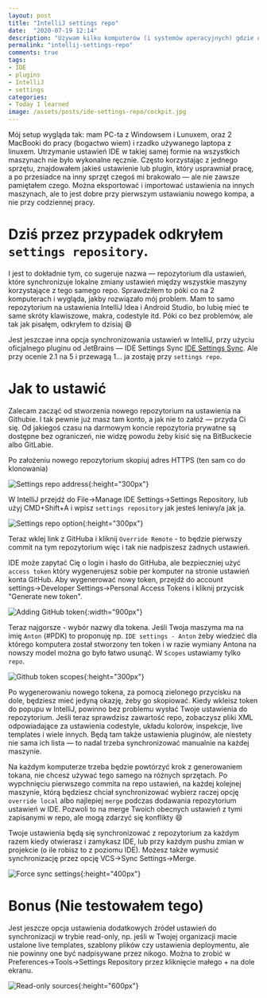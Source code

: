```yaml
---
layout: post
title: "IntelliJ settings repo"
date:  "2020-07-19 12:14"
description: "Używam kilku komputerów (i systemów operacyjnych) gdzie odpalam IntelliJ Idea i Android Studio. Utrzymanie tych samych ustawień na wszystkich było małą bolączką... do momentu aż odkryłem `settings repository`!"
permalink: "intellij-settings-repo"
comments: true
tags:
- IDE
- plugins
- IntelliJ
- settings
categories:
- Today I learned
image: /assets/posts/ide-settings-repo/cockpit.jpg
---
```


Mój setup wygląda tak: mam PC-ta z Windowsem i Lunuxem, oraz 2 MacBooki do pracy (bogactwo wiem) i rzadko używanego laptopa z linuxem. Utrzymanie ustawień IDE w takiej samej formie na wszystkich maszynach nie było wykonalne ręcznie. Często korzystając z jednego sprzętu, znajdowałem jakieś ustawienie lub plugin, który usprawniał pracę, a po przesiadce na inny sprzęt czegoś mi brakowało — ale nie zawsze pamiętałem czego. Można eksportować i importować ustawienia na innych maszynach, ale to jest dobre przy pierwszym ustawianiu nowego kompa, a nie przy codziennej pracy.

# Dziś przez przypadek odkryłem `settings repository`.

I jest to dokładnie tym, co sugeruje nazwa — repozytorium dla ustawień, które synchronizuje lokalne zmiany ustawień między wszystkie maszyny korzystające z tego samego repo. Sprawdziłem to póki co na 2 komputerach i wygląda, jakby rozwiązało mój problem. Mam to samo repozytorium na ustawienia IntelliJ Idea i Android Studio, bo lubię mieć te same skróty klawiszowe, makra, codestyle itd. Póki co bez problemów, ale tak jak pisałęm, odkryłem to dzisiaj :smile:

Jest jeszczae inna opcja synchronizowania ustawień w IntelliJ, przy użyciu oficjalnego pluginu od JetBrains — IDE Settings Sync [IDE Settings Sync](https://plugins.jetbrains.com/plugin/9922-ide-settings-sync). Ale przy ocenie 2.1 na 5 i przewagą 1... ja zostaję przy `settings repo`.

# Jak to ustawić

Zalecam zacząć od stworzenia nowego repozytorium na ustawienia na Githubie. I tak pewnie już masz tam konto, a jak nie to załóż — przyda Ci się. Od jakiegoś czasu na darmowym koncie repozytoria prywatne są dostępne bez ograniczeń, nie widzę powodu żeby kisić się na BitBuckecie albo GitLabie.

Po założeniu nowego repozytorium skopiuj adres HTTPS (ten sam co do klonowania)

![Settings repo address](assets/posts/ide-settings-repo/Screen_Shot_2020-07-18_at_20.18.24.png){:height="300px"}

W IntelliJ przejdź do File→Manage IDE Settings→Settings Repository, lub użyj CMD+Shift+A i wpisz `settings repository` jak jesteś leniwy/a jak ja.

![Settings repo option](assets/posts/ide-settings-repo/Screen_Shot_2020-07-18_at_20.20.38.png){:height="300px"}

Teraz wklej link z GitHuba i kliknij `Override Remote` - to będzie pierwszy commit na tym repozytorium więc i tak nie nadpiszesz żadnych ustawień.

IDE może zapytać Cię o login i hasło do GitHuba, ale bezpieczniej użyć `access token` który wygenerujesz sobie per komputer na stronie ustawień konta GitHub. Aby wygenerować nowy token, przejdź do account settings→Developer Settings→Personal Access Tokens i kliknij przycisk "Generate new token".

![Adding GitHub token](assets/posts/ide-settings-repo/Screen_Shot_2020-07-18_at_20.27.20.png){:width="900px"}

Teraz najgorsze - wybór nazwy dla tokena. Jeśli Twoja maszyma ma na imię `Anton` (#PDK) to proponuję np. `IDE settings - Anton` żeby wiedzieć dla którego komputera został stworzony ten token i w razie wymiany Antona na nowszy model można go było łatwo usunąć. W `Scopes` ustawiamy tylko `repo`.

![Github token scopes](assets/posts/ide-settings-repo/Screen_Shot_2020-07-18_at_20.31.03.png){:height="300px"}

Po wygenerowaniu nowego tokena, za pomocą zielonego przycisku na dole, będziesz mieć jedyną okazję, żeby go skopiować. Kiedy wkleisz token do popupu w IntelliJ, powinno bez problemu wysłać Twoje ustawienia do repozytorium. Jeśli teraz sprawdzisz zawartość repo, zobaczysz pliki XML odpowiadające za ustawienia codestyle, układu kolorów, inspekcje, live templates i wiele innych. Będą tam także ustawienia pluginów, ale niestety nie sama ich lista — to nadal trzeba synchronizować manualnie na każdej maszynie.

Na każdym komputerze trzeba będzie powtórzyć krok z generowaniem tokana, nie chcesz używać tego samego na różnych sprzętach. Po wypchnięciu pierwszego commita na repo ustawień, na każdej kolejnej maszynie, którą będziesz chciał synchronizować wybierz raczej opcję `override local` albo najlepiej `merge` podczas dodawania repozytorium ustawień w IDE. Pozwoli to na merge Twoich obecnych ustawień z tymi zapisanymi w repo, ale mogą zdarzyć się konflikty :smile:

Twoje ustawienia będą się synchronizować z repozytorium za każdym razem kiedy otwierasz i zamykasz IDE, lub przy każdym pushu zmian w projekcie (o ile robisz to z poziomu IDE). Możesz także wymusić synchronizację przez opcję VCS→Sync Settings→Merge.

![Force sync settings](assets/posts/ide-settings-repo/Screen_Shot_2020-07-18_at_21.01.34.png){:height="400px"}

# Bonus (Nie testowałem tego)

Jest jeszcze opcja ustawienia dodatkowych źródeł ustawień do synchronizacji w trybie read-only, np. jeśli w Twojej organizacji macie ustalone live templates, szablony plików czy ustawienia deploymentu, ale nie powinny one być nadpisywane przez nikogo. Można to zrobić w Preferences→Tools→Settings Repository przez kliknięcie małego + na dole ekranu.

![Read-only sources](assets/posts/ide-settings-repo/Screen_Shot_2020-07-18_at_21.12.31.png){:height="600px"}